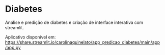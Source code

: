 # Diabetes
 Análise e predição de diabetes e criação de interface interativa com streamlit.
 
 Aplicativo disponível em: https://share.streamlit.io/carolinaquinelato/app_predicao_diabetes/main/app/app.py
